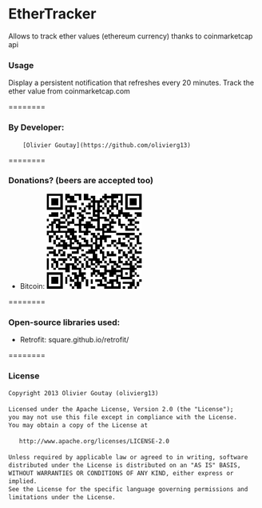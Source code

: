 # EtherTracker
Allows to track ether values (ethereum currency) thanks to coinmarketcap api

### Usage

Display a persistent notification that refreshes every 20 minutes.
Track the ether value from coinmarketcap.com

========

### By Developer:
        [Olivier Goutay](https://github.com/olivierg13)

========

### Donations? (beers are accepted too)
- Bitcoin:
![Bitcoin](images/bitcoin.png)

========

### Open-source libraries used:
- Retrofit: square.github.io/retrofit/

========

### License

```
Copyright 2013 Olivier Goutay (olivierg13)

Licensed under the Apache License, Version 2.0 (the "License");
you may not use this file except in compliance with the License.
You may obtain a copy of the License at

   http://www.apache.org/licenses/LICENSE-2.0

Unless required by applicable law or agreed to in writing, software
distributed under the License is distributed on an "AS IS" BASIS,
WITHOUT WARRANTIES OR CONDITIONS OF ANY KIND, either express or implied.
See the License for the specific language governing permissions and
limitations under the License.
```